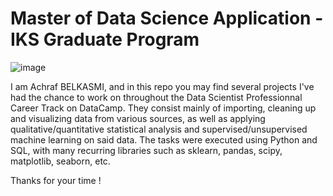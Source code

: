 # Master of Data Science Application - IKS Graduate Program
![image](https://github.com/abksm/Data-Science-Projects/assets/149950882/b709200d-e34a-4005-bbf2-1f8a21668211)

I am Achraf BELKASMI, and in this repo you may find several projects I've had the chance to work on throughout the Data Scientist Professionnal Career Track on DataCamp. They consist mainly of importing, cleaning up and visualizing data from various sources, as well as  applying qualitative/quantitative statistical analysis and supervised/unsupervised machine learning on said data. The tasks were executed using Python and SQL, with many recurring libraries such as sklearn, pandas, scipy, matplotlib, seaborn, etc. 

Thanks for your time !
